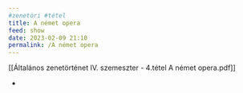 ```yaml
---
#zenetöri #tétel
title: A német opera
feed: show
date: 2023-02-09 21:10
permalink: /A német opera
---
```


[[Általános zenetörténet IV. szemeszter - 4.tétel A német opera.pdf]]

- 